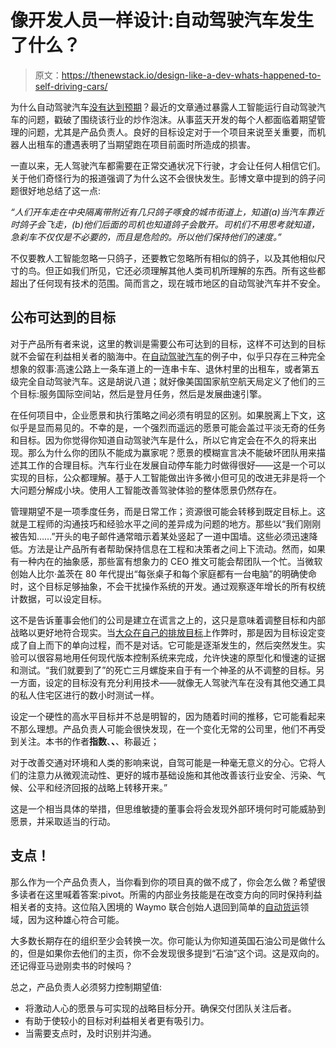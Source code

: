 # 像开发人员一样设计:自动驾驶汽车发生了什么？

> 原文：<https://thenewstack.io/design-like-a-dev-whats-happened-to-self-driving-cars/>

为什么自动驾驶汽车[没有达到预期](https://www.bloomberg.com/news/features/2022-10-06/even-after-100-billion-self-driving-cars-are-going-nowhere)？最近的文章通过暴露人工智能运行自动驾驶汽车的问题，戳破了围绕该行业的炒作泡沫。从事蓝天开发的每个人都面临着期望管理的问题，尤其是产品负责人。良好的目标设定对于一个项目来说至关重要，而机器人出租车的遭遇表明了当期望跑在项目前面时所造成的损害。

一直以来，无人驾驶汽车都需要在正常交通状况下行驶，才会让任何人相信它们。关于他们奇怪行为的报道强调了为什么这不会很快发生。彭博文章中提到的鸽子问题很好地总结了这一点:

*“人们开车走在中央隔离带附近有几只鸽子啄食的城市街道上，知道(a)当汽车靠近时鸽子会飞走，(b)他们后面的司机也知道鸽子会散开。司机们不用思考就知道，急刹车不仅仅是不必要的，而且是危险的。所以他们保持他们的速度。”*

不仅要教人工智能忽略一只鸽子，还要教它忽略所有相似的鸽子，以及其他相似尺寸的鸟。但正如我们所见，它还必须理解其他人类司机所理解的东西。所有这些都超出了任何现有技术的范围。简而言之，现在城市地区的自动驾驶汽车并不安全。

## 公布可达到的目标

对于产品所有者来说，这里的教训是需要公布可达到的目标，这样不可达到的目标就不会留在利益相关者的脑海中。在[自动驾驶汽车](https://thenewstack.io/sxsw-googles-self-driving-car-current-limits-ai)的例子中，似乎只存在三种完全想象的叙事:高速公路上一条车道上的一连串卡车、退休村里的出租车，或者第五级完全自动驾驶汽车。这是胡说八道；就好像美国国家航空航天局定义了他们的三个目标:服务国际空间站，然后是登月任务，然后是发展曲速引擎。

在任何项目中，企业愿景和执行策略之间必须有明显的区别。如果脱离上下文，这似乎是显而易见的。不幸的是，一个强烈而遥远的愿景可能会盖过平淡无奇的任务和目标。因为你觉得你知道自动驾驶汽车是什么，所以它肯定会在不久的将来出现。那么为什么你的团队不能成为赢家呢？愿景的模糊宣言决不能破坏团队用来描述其工作的合理目标。汽车行业在发展自动停车能力时做得很好——这是一个可以实现的目标，公众都理解。基于人工智能做出许多微小但可见的改进无非是将一个大问题分解成小块。使用人工智能改善驾驶体验的整体愿景仍然存在。

管理期望不是一项季度任务，而是日常工作；资源很可能会转移到既定目标上。这就是工程师的沟通技巧和经验水平之间的差异成为问题的地方。那些以“我们刚刚被告知……”开头的电子邮件通常暗示着某处竖起了一道中国墙。这些必须迅速降低。方法是让产品所有者帮助保持信息在工程和决策者之间上下流动。然而，如果有一种内在的抽象感，那些富有想象力的 CEO 推文可能会帮团队一个忙。当微软创始人比尔·盖茨在 80 年代提出“每张桌子和每个家庭都有一台电脑”的明确使命时，这个目标足够抽象，不会干扰操作系统的开发。通过观察逐年增长的所有权统计数据，可以设定目标。

这不是告诉董事会他们的公司是建立在谎言之上的，这只是意味着调整目标和内部战略以更好地符合现实。当[大众在自己的排放目标](https://www.theguardian.com/business/2015/dec/10/volkswagen-emissions-scandal-systematic-failures-hans-dieter-potsch)上作弊时，那是因为目标设定变成了自上而下的单向过程，而不是对话。它可能是逐渐发生的，然后突然发生。实验可以很容易地用任何现代版本控制系统来完成，允许快速的原型化和慢速的证据和测试。“我们就要到了”的死亡三月螺旋来自于有一个神圣的从不调整的目标。另一方面，设定的目标没有充分利用技术——就像无人驾驶汽车在没有其他交通工具的私人住宅区进行的数小时测试一样。

设定一个硬性的高水平目标并不总是明智的，因为随着时间的推移，它可能看起来不那么理想。产品负责人可能会很快发现，在一个变化无常的公司里，他们不再受到关注。本书的作者**指数**、**、**、称最近；

对于改善交通对环境和人类的影响来说，自驾可能是一种毫无意义的分心。它将人们的注意力从微观流动性、更好的城市基础设施和其他改善该行业安全、污染、气候、公平和经济回报的战略上转移开来。”

这是一个相当具体的举措，但思维敏捷的董事会将会发现外部环境何时可能威胁到愿景，并采取适当的行动。

## 支点！

那么作为一个产品负责人，当你看到你的项目真的做不成了，你会怎么做？希望很多读者在这里喊着答案:pivot。所需的内部业务技能是在改变方向的同时保持利益相关者的支持。这位陷入困境的 Waymo 联合创始人退回到简单的[自动货运](https://thenewstack.io/bonsais-mark-hammond-ai-teaching/)领域，因为这种雄心符合可能。

大多数长期存在的组织至少会转换一次。你可能认为你知道英国石油公司是做什么的，但是如果你去他们的主页，你不会发现很多提到“石油”这个词。这是双向的。还记得亚马逊刚卖书的时候吗？

总之，产品负责人必须努力控制期望值:

*   将激动人心的愿景与可实现的战略目标分开。确保交付团队关注后者。
*   有助于使较小的目标对利益相关者更有吸引力。
*   当需要支点时，及时识别并沟通。

<svg xmlns:xlink="http://www.w3.org/1999/xlink" viewBox="0 0 68 31" version="1.1"><title>Group</title> <desc>Created with Sketch.</desc></svg>
